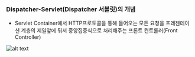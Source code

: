 ### Dispatcher-Servlet(Dispatcher 서블릿)의 개념
-  Servlet Container에서 HTTP프로토콜을 통해 들어오는 모든 요청을 프레젠테이션 계층의 제일앞에 둬서 중앙집중식으로 처리해주는 프론트 컨트롤러(Front Controller)

![alt text](https://t1.daumcdn.net/cfile/tistory/99F8E4335A06F70930)